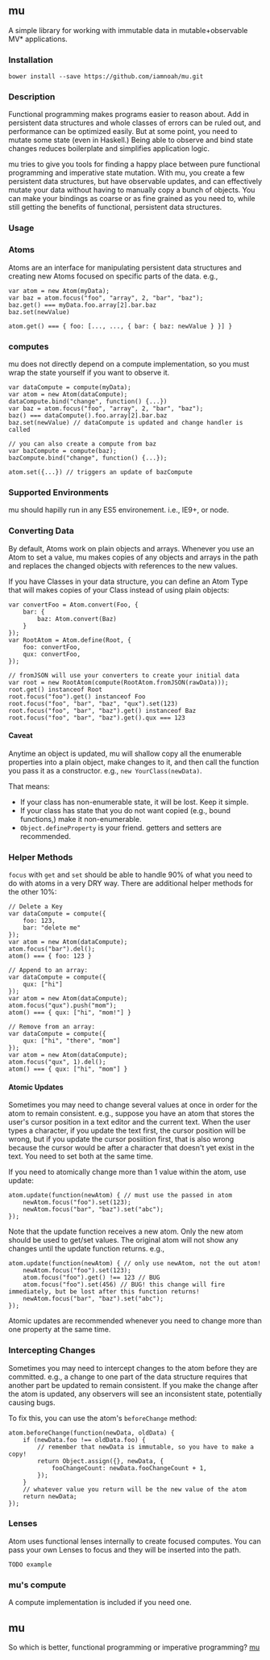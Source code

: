 ## mu

A simple library for working with immutable data in mutable+observable MV* applications.

### Installation

    bower install --save https://github.com/iamnoah/mu.git

### Description

Functional programming makes programs easier to reason about. Add in persistent data structures and whole classes of errors can be ruled out, and performance can be optimized easily. But at some point, you need to mutate some state (even in Haskell.) Being able to observe and bind state changes reduces boilerplate and simplifies application logic.

mu tries to give you tools for finding a happy place between pure functional programming and imperative state mutation.  With mu, you create a few persistent data structures, but have observable updates, and can effectively mutate your data without having to manually copy a bunch of objects. You can make your bindings as coarse or as fine grained as you need to, while still getting the benefits of functional, persistent data structures.

### Usage

### Atoms

Atoms are an interface for manipulating persistent data structures and creating new Atoms focused on specific parts of the data. e.g.,

    var atom = new Atom(myData);
    var baz = atom.focus("foo", "array", 2, "bar", "baz");
    baz.get() === myData.foo.array[2].bar.baz
    baz.set(newValue)

    atom.get() === { foo: [..., ..., { bar: { baz: newValue } }] }

### computes

mu does not directly depend on a compute implementation, so you must wrap the state yourself if you want to observe it.

    var dataCompute = compute(myData);
    var atom = new Atom(dataCompute);
    dataCompute.bind("change", function() {...})
    var baz = atom.focus("foo", "array", 2, "bar", "baz");
    baz() === dataCompute().foo.array[2].bar.baz
    baz.set(newValue) // dataCompute is updated and change handler is called

    // you can also create a compute from baz
    var bazCompute = compute(baz);
    bazCompute.bind("change", function() {...});

    atom.set({...}) // triggers an update of bazCompute

### Supported Environments

mu should hapilly run in any ES5 environement. i.e., IE9+, or node.

### Converting Data

By default, Atoms work on plain objects and arrays. Whenever you use an Atom to set a value, mu makes copies of any objects and arrays in the path and replaces the changed objects with references to the new values.

If you have Classes in your data structure, you can define an Atom Type that will makes copies of your Class instead of using plain objects:

    var convertFoo = Atom.convert(Foo, {
    	bar: {
    		baz: Atom.convert(Baz)
    	}
    });
    var RootAtom = Atom.define(Root, {
    	foo: convertFoo,
    	qux: convertFoo,
    });
    
    // fromJSON will use your converters to create your initial data
    var root = new RootAtom(compute(RootAtom.fromJSON(rawData)));
    root.get() instanceof Root
    root.focus("foo").get() instanceof Foo
    root.focus("foo", "bar", "baz", "qux").set(123)
    root.focus("foo", "bar", "baz").get() instanceof Baz
    root.focus("foo", "bar", "baz").get().qux === 123

#### Caveat

Anytime an object is updated, mu will shallow copy all the enumerable properties into a plain object, make changes to it, and then call the function you pass it as a constructor. e.g., `new YourClass(newData)`.

That means:

 * If your class has non-enumerable state, it will be lost. Keep it simple.
 * If your class has state that you do not want copied (e.g., bound functions,) make it non-enumerable.
 * `Object.defineProperty` is your friend. getters and setters are recommended.

### Helper Methods

`focus` with `get` and `set` should be able to handle 90% of what you need to do with atoms in a very DRY way. There are additional helper methods for the other 10%:


    // Delete a Key
    var dataCompute = compute({
        foo: 123,
        bar: "delete me"
    });
    var atom = new Atom(dataCompute);
    atom.focus("bar").del();
    atom() === { foo: 123 }

    // Append to an array:
    var dataCompute = compute({
        qux: ["hi"]
    });
    var atom = new Atom(dataCompute);
    atom.focus("qux").push("mom");
    atom() === { qux: ["hi", "mom!"] }

    // Remove from an array:
    var dataCompute = compute({
        qux: ["hi", "there", "mom"]
    });
    var atom = new Atom(dataCompute);
    atom.focus("qux", 1).del();
    atom() === { qux: ["hi", "mom"] }


#### Atomic Updates

Sometimes you may need to change several values at once in order for the atom to remain consistent. e.g., suppose you have an atom that stores the user's cursor position in a text editor and the current text. When the user types a character, if you update the text first, the cursor position will be wrong, but if you update the cursor posiition first, that is also wrong because the cursor would be after a character that doesn't yet exist in the text. You need to set both at the same time.

If you need to atomically change more than 1 value within the atom, use update:

    atom.update(function(newAtom) { // must use the passed in atom
        newAtom.focus("foo").set(123);
        newAtom.focus("bar", "baz").set("abc");
    });

Note that the update function receives a new atom. Only the new atom should be used to get/set values. The original atom will not show any changes until the update function returns. e.g.,

    atom.update(function(newAtom) { // only use newAtom, not the out atom!
        newAtom.focus("foo").set(123);
        atom.focus("foo").get() !== 123 // BUG
        atom.focus("foo").set(456) // BUG! this change will fire immediately, but be lost after this function returns!
        newAtom.focus("bar", "baz").set("abc");
    });

Atomic updates are recommended whenever you need to change more than one property at the same time.

### Intercepting Changes

Sometimes you may need to intercept changes to the atom before they are committed. e.g., a change to one part of the data structure requires that another part be updated to remain consistent. If you make the change after the atom is updated, any observers will see an inconsistent state, potentially causing bugs.

To fix this, you can use the atom's `beforeChange` method:

```
atom.beforeChange(function(newData, oldData) {
    if (newData.foo !== oldData.foo) {
        // remember that newData is immutable, so you have to make a copy!
        return Object.assign({}, newData, {
            fooChangeCount: newData.fooChangeCount + 1,
        });
    }
    // whatever value you return will be the new value of the atom
    return newData;
});
```

### Lenses

Atom uses functional lenses internally to create focused computes. You can pass your own Lenses to focus and they will be inserted into the path.

    TODO example

### mu's compute

A compute implementation is included if you need one.

## mu

So which is better, functional programming or imperative programming? [mu][1]

[1]: http://en.wikipedia.org/wiki/Mu_(negative)#.22Unasking.22_the_question
